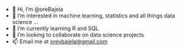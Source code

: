 - 👋 Hi, I’m @oreBajela
- 👀 I’m interested in machine learning, statistics and all things data science ...
- 🌱 I’m currently learning R and SQL
- 💞️ I’m looking to collaborate on data science projects
- 📫 Email me at orevbajela@gmail.com 

<!---
oreBajela/oreBajela is a ✨ special ✨ repository because its `README.md` (this file) appears on your GitHub profile.
You can click the Preview link to take a look at your changes.
--->
